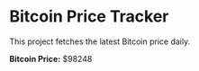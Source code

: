 # Bitcoin Price Tracker

This project fetches the latest Bitcoin price daily.

**Bitcoin Price:** $98248
